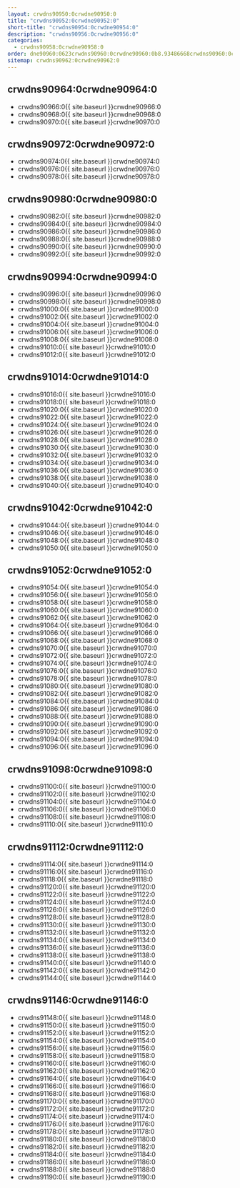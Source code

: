 ```yaml
---
layout: crwdns90950:0crwdne90950:0
title: "crwdns90952:0crwdne90952:0"
short-title: "crwdns90954:0crwdne90954:0"
description: "crwdns90956:0crwdne90956:0"
categories:
  - crwdns90958:0crwdne90958:0
order: dne90960:0623crwdns90960:0crwdne90960:0b8.93486668crwdns90960:0crwdne90960:0
sitemap: crwdns90962:0crwdne90962:0
---
```

## crwdns90964:0crwdne90964:0

- crwdns90966:0{{ site.baseurl }}crwdne90966:0
- crwdns90968:0{{ site.baseurl }}crwdne90968:0
- crwdns90970:0{{ site.baseurl }}crwdne90970:0

## crwdns90972:0crwdne90972:0

- crwdns90974:0{{ site.baseurl }}crwdne90974:0
- crwdns90976:0{{ site.baseurl }}crwdne90976:0
- crwdns90978:0{{ site.baseurl }}crwdne90978:0

## crwdns90980:0crwdne90980:0

- crwdns90982:0{{ site.baseurl }}crwdne90982:0
- crwdns90984:0{{ site.baseurl }}crwdne90984:0
- crwdns90986:0{{ site.baseurl }}crwdne90986:0
- crwdns90988:0{{ site.baseurl }}crwdne90988:0
- crwdns90990:0{{ site.baseurl }}crwdne90990:0
- crwdns90992:0{{ site.baseurl }}crwdne90992:0

## crwdns90994:0crwdne90994:0

- crwdns90996:0{{ site.baseurl }}crwdne90996:0
- crwdns90998:0{{ site.baseurl }}crwdne90998:0
- crwdns91000:0{{ site.baseurl }}crwdne91000:0
- crwdns91002:0{{ site.baseurl }}crwdne91002:0
- crwdns91004:0{{ site.baseurl }}crwdne91004:0
- crwdns91006:0{{ site.baseurl }}crwdne91006:0
- crwdns91008:0{{ site.baseurl }}crwdne91008:0
- crwdns91010:0{{ site.baseurl }}crwdne91010:0
- crwdns91012:0{{ site.baseurl }}crwdne91012:0

## crwdns91014:0crwdne91014:0

- crwdns91016:0{{ site.baseurl }}crwdne91016:0
- crwdns91018:0{{ site.baseurl }}crwdne91018:0
- crwdns91020:0{{ site.baseurl }}crwdne91020:0
- crwdns91022:0{{ site.baseurl }}crwdne91022:0
- crwdns91024:0{{ site.baseurl }}crwdne91024:0
- crwdns91026:0{{ site.baseurl }}crwdne91026:0
- crwdns91028:0{{ site.baseurl }}crwdne91028:0
- crwdns91030:0{{ site.baseurl }}crwdne91030:0
- crwdns91032:0{{ site.baseurl }}crwdne91032:0
- crwdns91034:0{{ site.baseurl }}crwdne91034:0
- crwdns91036:0{{ site.baseurl }}crwdne91036:0
- crwdns91038:0{{ site.baseurl }}crwdne91038:0
- crwdns91040:0{{ site.baseurl }}crwdne91040:0

## crwdns91042:0crwdne91042:0

- crwdns91044:0{{ site.baseurl }}crwdne91044:0
- crwdns91046:0{{ site.baseurl }}crwdne91046:0
- crwdns91048:0{{ site.baseurl }}crwdne91048:0
- crwdns91050:0{{ site.baseurl }}crwdne91050:0

## crwdns91052:0crwdne91052:0

- crwdns91054:0{{ site.baseurl }}crwdne91054:0
- crwdns91056:0{{ site.baseurl }}crwdne91056:0
- crwdns91058:0{{ site.baseurl }}crwdne91058:0
- crwdns91060:0{{ site.baseurl }}crwdne91060:0
- crwdns91062:0{{ site.baseurl }}crwdne91062:0
- crwdns91064:0{{ site.baseurl }}crwdne91064:0
- crwdns91066:0{{ site.baseurl }}crwdne91066:0
- crwdns91068:0{{ site.baseurl }}crwdne91068:0
- crwdns91070:0{{ site.baseurl }}crwdne91070:0
- crwdns91072:0{{ site.baseurl }}crwdne91072:0
- crwdns91074:0{{ site.baseurl }}crwdne91074:0
- crwdns91076:0{{ site.baseurl }}crwdne91076:0
- crwdns91078:0{{ site.baseurl }}crwdne91078:0
- crwdns91080:0{{ site.baseurl }}crwdne91080:0
- crwdns91082:0{{ site.baseurl }}crwdne91082:0
- crwdns91084:0{{ site.baseurl }}crwdne91084:0
- crwdns91086:0{{ site.baseurl }}crwdne91086:0
- crwdns91088:0{{ site.baseurl }}crwdne91088:0
- crwdns91090:0{{ site.baseurl }}crwdne91090:0
- crwdns91092:0{{ site.baseurl }}crwdne91092:0
- crwdns91094:0{{ site.baseurl }}crwdne91094:0
- crwdns91096:0{{ site.baseurl }}crwdne91096:0

## crwdns91098:0crwdne91098:0

- crwdns91100:0{{ site.baseurl }}crwdne91100:0
- crwdns91102:0{{ site.baseurl }}crwdne91102:0
- crwdns91104:0{{ site.baseurl }}crwdne91104:0
- crwdns91106:0{{ site.baseurl }}crwdne91106:0
- crwdns91108:0{{ site.baseurl }}crwdne91108:0
- crwdns91110:0{{ site.baseurl }}crwdne91110:0

## crwdns91112:0crwdne91112:0

- crwdns91114:0{{ site.baseurl }}crwdne91114:0
- crwdns91116:0{{ site.baseurl }}crwdne91116:0
- crwdns91118:0{{ site.baseurl }}crwdne91118:0
- crwdns91120:0{{ site.baseurl }}crwdne91120:0
- crwdns91122:0{{ site.baseurl }}crwdne91122:0
- crwdns91124:0{{ site.baseurl }}crwdne91124:0
- crwdns91126:0{{ site.baseurl }}crwdne91126:0
- crwdns91128:0{{ site.baseurl }}crwdne91128:0
- crwdns91130:0{{ site.baseurl }}crwdne91130:0
- crwdns91132:0{{ site.baseurl }}crwdne91132:0
- crwdns91134:0{{ site.baseurl }}crwdne91134:0
- crwdns91136:0{{ site.baseurl }}crwdne91136:0
- crwdns91138:0{{ site.baseurl }}crwdne91138:0
- crwdns91140:0{{ site.baseurl }}crwdne91140:0
- crwdns91142:0{{ site.baseurl }}crwdne91142:0
- crwdns91144:0{{ site.baseurl }}crwdne91144:0

## crwdns91146:0crwdne91146:0

- crwdns91148:0{{ site.baseurl }}crwdne91148:0
- crwdns91150:0{{ site.baseurl }}crwdne91150:0
- crwdns91152:0{{ site.baseurl }}crwdne91152:0
- crwdns91154:0{{ site.baseurl }}crwdne91154:0
- crwdns91156:0{{ site.baseurl }}crwdne91156:0
- crwdns91158:0{{ site.baseurl }}crwdne91158:0
- crwdns91160:0{{ site.baseurl }}crwdne91160:0
- crwdns91162:0{{ site.baseurl }}crwdne91162:0
- crwdns91164:0{{ site.baseurl }}crwdne91164:0
- crwdns91166:0{{ site.baseurl }}crwdne91166:0
- crwdns91168:0{{ site.baseurl }}crwdne91168:0
- crwdns91170:0{{ site.baseurl }}crwdne91170:0
- crwdns91172:0{{ site.baseurl }}crwdne91172:0
- crwdns91174:0{{ site.baseurl }}crwdne91174:0
- crwdns91176:0{{ site.baseurl }}crwdne91176:0
- crwdns91178:0{{ site.baseurl }}crwdne91178:0
- crwdns91180:0{{ site.baseurl }}crwdne91180:0
- crwdns91182:0{{ site.baseurl }}crwdne91182:0
- crwdns91184:0{{ site.baseurl }}crwdne91184:0
- crwdns91186:0{{ site.baseurl }}crwdne91186:0
- crwdns91188:0{{ site.baseurl }}crwdne91188:0
- crwdns91190:0{{ site.baseurl }}crwdne91190:0